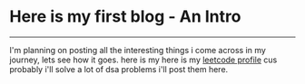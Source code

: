 # Here is my first blog - An Intro
----

I'm planning on posting all the interesting things i come across in my journey, lets see how it goes.
here is my here is my [leetcode profile](https://leetcode.com/u/Dineshok/) cus probably i'll solve a lot of dsa problems i'll post them here.